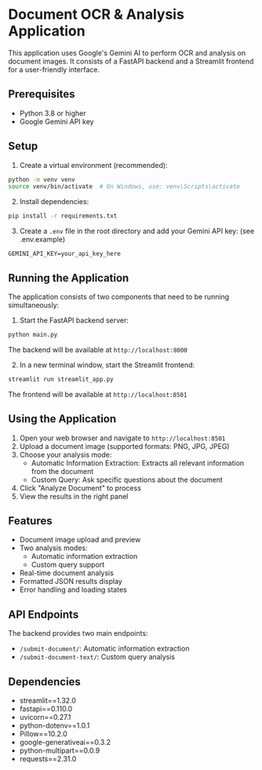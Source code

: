 # Document OCR & Analysis Application

This application uses Google's Gemini AI to perform OCR and analysis on document images. It consists of a FastAPI backend and a Streamlit frontend for a user-friendly interface.

## Prerequisites

- Python 3.8 or higher
- Google Gemini API key

## Setup

1. Create a virtual environment (recommended):
```bash
python -m venv venv
source venv/bin/activate  # On Windows, use: venv\Scripts\activate
```

2. Install dependencies:
```bash
pip install -r requirements.txt
```

3. Create a `.env` file in the root directory and add your Gemini API key: (see .env.example)
```
GEMINI_API_KEY=your_api_key_here
```

## Running the Application

The application consists of two components that need to be running simultaneously:

1. Start the FastAPI backend server:
```bash
python main.py
```
The backend will be available at `http://localhost:8000`

2. In a new terminal window, start the Streamlit frontend:
```bash
streamlit run streamlit_app.py
```
The frontend will be available at `http://localhost:8501`

## Using the Application

1. Open your web browser and navigate to `http://localhost:8501`
2. Upload a document image (supported formats: PNG, JPG, JPEG)
3. Choose your analysis mode:
   - Automatic Information Extraction: Extracts all relevant information from the document
   - Custom Query: Ask specific questions about the document
4. Click "Analyze Document" to process
5. View the results in the right panel

## Features

- Document image upload and preview
- Two analysis modes:
  - Automatic information extraction
  - Custom query support
- Real-time document analysis
- Formatted JSON results display
- Error handling and loading states

## API Endpoints

The backend provides two main endpoints:

- `/submit-document/`: Automatic information extraction
- `/submit-document-text/`: Custom query analysis

## Dependencies

- streamlit==1.32.0
- fastapi==0.110.0
- uvicorn==0.27.1
- python-dotenv==1.0.1
- Pillow==10.2.0
- google-generativeai==0.3.2
- python-multipart==0.0.9
- requests==2.31.0
